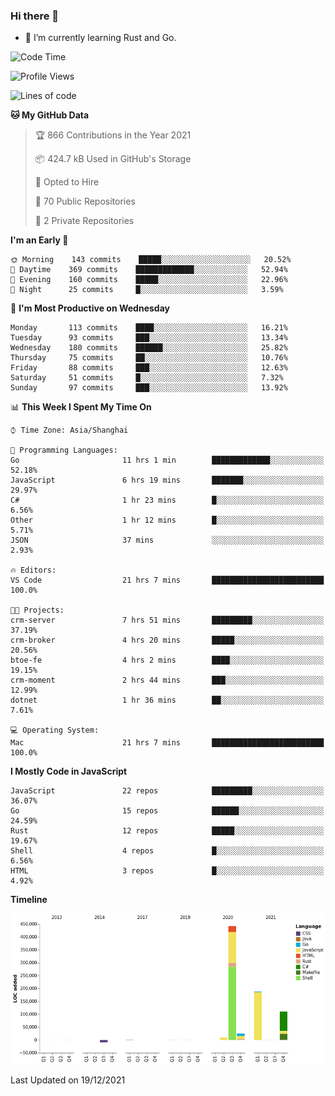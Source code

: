### Hi there 👋

- 🌱 I’m currently learning Rust and Go.

<!--START_SECTION:waka-->
![Code Time](http://img.shields.io/badge/Code%20Time-38%20hrs%2012%20mins-blue)

![Profile Views](http://img.shields.io/badge/Profile%20Views-12-blue)

![Lines of code](https://img.shields.io/badge/From%20Hello%20World%20I%27ve%20Written-769%20Thousand%20lines%20of%20code-blue)

**🐱 My GitHub Data** 

> 🏆 866 Contributions in the Year 2021
 > 
> 📦 424.7 kB Used in GitHub's Storage 
 > 
> 💼 Opted to Hire
 > 
> 📜 70 Public Repositories 
 > 
> 🔑 2 Private Repositories  
 > 
**I'm an Early 🐤** 

```text
🌞 Morning    143 commits    █████░░░░░░░░░░░░░░░░░░░░   20.52% 
🌆 Daytime    369 commits    █████████████░░░░░░░░░░░░   52.94% 
🌃 Evening    160 commits    █████░░░░░░░░░░░░░░░░░░░░   22.96% 
🌙 Night      25 commits     █░░░░░░░░░░░░░░░░░░░░░░░░   3.59%

```
📅 **I'm Most Productive on Wednesday** 

```text
Monday       113 commits    ████░░░░░░░░░░░░░░░░░░░░░   16.21% 
Tuesday      93 commits     ███░░░░░░░░░░░░░░░░░░░░░░   13.34% 
Wednesday    180 commits    ██████░░░░░░░░░░░░░░░░░░░   25.82% 
Thursday     75 commits     ██░░░░░░░░░░░░░░░░░░░░░░░   10.76% 
Friday       88 commits     ███░░░░░░░░░░░░░░░░░░░░░░   12.63% 
Saturday     51 commits     █░░░░░░░░░░░░░░░░░░░░░░░░   7.32% 
Sunday       97 commits     ███░░░░░░░░░░░░░░░░░░░░░░   13.92%

```


📊 **This Week I Spent My Time On** 

```text
⌚︎ Time Zone: Asia/Shanghai

💬 Programming Languages: 
Go                       11 hrs 1 min        █████████████░░░░░░░░░░░░   52.18% 
JavaScript               6 hrs 19 mins       ███████░░░░░░░░░░░░░░░░░░   29.97% 
C#                       1 hr 23 mins        █░░░░░░░░░░░░░░░░░░░░░░░░   6.56% 
Other                    1 hr 12 mins        █░░░░░░░░░░░░░░░░░░░░░░░░   5.71% 
JSON                     37 mins             ░░░░░░░░░░░░░░░░░░░░░░░░░   2.93%

🔥 Editors: 
VS Code                  21 hrs 7 mins       █████████████████████████   100.0%

🐱‍💻 Projects: 
crm-server               7 hrs 51 mins       █████████░░░░░░░░░░░░░░░░   37.19% 
crm-broker               4 hrs 20 mins       █████░░░░░░░░░░░░░░░░░░░░   20.56% 
btoe-fe                  4 hrs 2 mins        ████░░░░░░░░░░░░░░░░░░░░░   19.15% 
crm-moment               2 hrs 44 mins       ███░░░░░░░░░░░░░░░░░░░░░░   12.99% 
dotnet                   1 hr 36 mins        ██░░░░░░░░░░░░░░░░░░░░░░░   7.61%

💻 Operating System: 
Mac                      21 hrs 7 mins       █████████████████████████   100.0%

```

**I Mostly Code in JavaScript** 

```text
JavaScript               22 repos            █████████░░░░░░░░░░░░░░░░   36.07% 
Go                       15 repos            ██████░░░░░░░░░░░░░░░░░░░   24.59% 
Rust                     12 repos            █████░░░░░░░░░░░░░░░░░░░░   19.67% 
Shell                    4 repos             █░░░░░░░░░░░░░░░░░░░░░░░░   6.56% 
HTML                     3 repos             █░░░░░░░░░░░░░░░░░░░░░░░░   4.92%

```


**Timeline**

![Chart not found](https://raw.githubusercontent.com/elton/elton/main/charts/bar_graph.png) 


 Last Updated on 19/12/2021
<!--END_SECTION:waka-->

<!--
**elton/elton** is a ✨ _special_ ✨ repository because its `README.md` (this file) appears on your GitHub profile.

Here are some ideas to get you started:

- 🔭 I’m currently working on ...
- 🌱 I’m currently learning ...
- 👯 I’m looking to collaborate on ...
- 🤔 I’m looking for help with ...
- 💬 Ask me about ...
- 📫 How to reach me: ...
- 😄 Pronouns: ...
- ⚡ Fun fact: ...
-->

